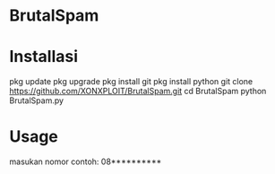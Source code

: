 # BrutalSpam

# Installasi
 pkg update
 pkg upgrade
 pkg install git
 pkg install python
 git clone https://github.com/XONXPLOIT/BrutalSpam.git
 cd BrutalSpam
 python BrutalSpam.py

# Usage
 masukan nomor contoh: 08**********
